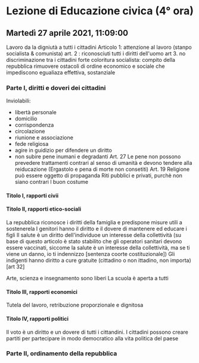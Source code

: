 
# Lezione di Educazione civica (4° ora)
## Martedì 27 aprile 2021, 11:09:00 
 
 Lavoro da la digniutà a tutti i cittadini
 Articolo 1: attenzione al lavoro (stanpo socialista & comunista)
 art. 2 : riconosciuti tutti i diritti dell'uomo
 art 3. no discriminazione tra i cittadini
 forte coloritura socialista: compito della repubblica rimuovere ostacoli di ordine economico e sociale che impediscono egualiaza effettiva, sostanziale
 
### Parte I, diritti e doveri dei cittadini
Inviolabili:
* libertà personale
* domicilio
* corrispondenza
* circolazione
* riunione e associazione
* fede religiosa
* agire in guidizio per difendere un diritto
* non subire pene inumani e degradanti
Art. 27
Le pene non possono prevedere trattamenti contrari al senso di umanità e devono tendere alla reiducazione
(Ergastolo e pena di morte non consetiti)
Art. 19
Religione può essere oggetto di propaganda
Riti pubblici e privati, purchè non siano contrari l buon costume
#### Titolo I, rapporti civii
#### Titolo II, rapporti etico-sociali
La repubblica riconosce i diritti della famiglia e predispone misure utili a sostenerela
I genitori hanno il diritto e il dovere di mantenere ed educare i figli
Il salute è un diritto dell'individuoe un interesse della collettività (su base di questo articolo è stato stabilito che gli operatori sanitari devono essere vaccinati, siccome la salute è un interesse della collettività, ma se ti viene un danno, io ti indennizzo [sentenza coorte costituzionale])
Gli indigenti hanno diritto a cure gratuite (cittadino o non ittadino, non importa) [art 32]

Arte, scienza e insegnamento sono liberi
La scuola è aperta a tutti

#### Titolo III, rapporti economici

Tutela del lavoro, retribuzione proporzionale e dignitosa

#### Titolo IV, rapporti politici
Il voto è un diritto e un dovere di tutti i cittandini.
I cittadini possono creare partiti per partecipare in modo democratico alla vita politica del paese 

### Parte II, ordinamento della repubblica
